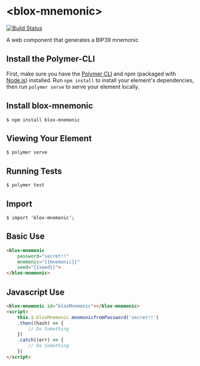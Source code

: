 # \<blox-mnemonic\>

[![Build Status](https://travis-ci.org/EOSBlox/blox-mnemonic.svg?branch=master)](https://travis-ci.org/EOSBlox/blox-mnemonic)

A web component that generates a BIP39 mnemonic

## Install the Polymer-CLI

First, make sure you have the [Polymer CLI](https://www.npmjs.com/package/polymer-cli) and npm (packaged with [Node.js](https://nodejs.org)) installed. Run `npm install` to install your element's dependencies, then run `polymer serve` to serve your element locally.

## Install blox-mnemonic

```
$ npm install blox-mnemonic
```

## Viewing Your Element

```
$ polymer serve
```

## Running Tests

```
$ polymer test
```

## Import

```
$ import 'blox-mnemonic';
```

## Basic Use

```html
<blox-mnemonic
    password="secret!!"
    mnemonic="{{mnemonic}}"
    seed="{{seed}}">
</blox-mnemonic>
```

## Javascript Use

```html
<blox-mnemonic id="bloxMnemonic"></blox-mnemonic>
<script>
    this.$.bloxMnemonic.mnemonicfromPassword('secret!!')
    .then((hash) => {
        // Do Something
    })
    .catch((err) => {
        // Do Something
    })
</script>
```